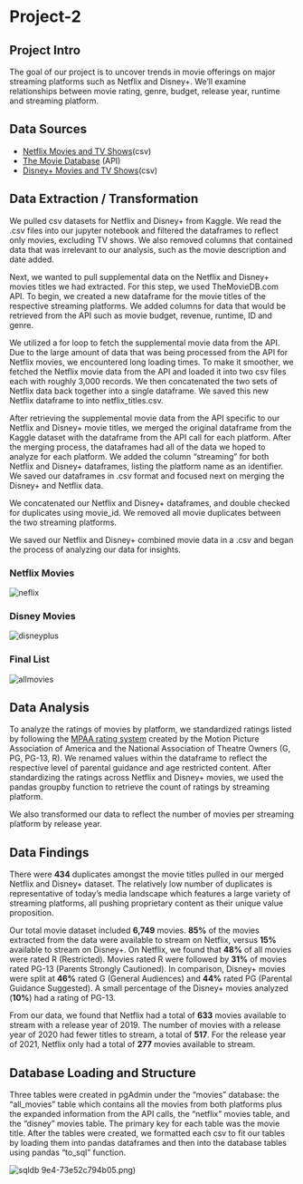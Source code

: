 # Project-2

## Project Intro
The goal of our project is to uncover trends in movie offerings on major streaming platforms such as Netflix and Disney+. We’ll examine relationships between movie rating, genre, budget, release year, runtime and streaming platform.

## Data Sources
- [Netflix Movies and TV Shows](https://www.kaggle.com/datasets/shivamb/netflix-shows)(csv)
- [The Movie Database](https://www.themoviedb.org/) (API)
- [Disney+ Movies and TV Shows](https://www.kaggle.com/datasets/shivamb/disney-movies-and-tv-shows)(csv)

## Data Extraction / Transformation

We pulled csv datasets for Netflix and Disney+ from Kaggle. We read the .csv files into our jupyter notebook and filtered the dataframes to reflect only movies, excluding TV shows. We also removed columns that contained data that was irrelevant to our analysis, such as the movie description and date added. 
 
Next, we wanted to pull supplemental data on the Netflix and Disney+ movies titles we had extracted. For this step, we used TheMovieDB.com API. To begin, we created a new dataframe for the movie titles of the respective streaming platforms. We added columns for data that would be retrieved from the API such as movie budget, revenue, runtime, ID and genre.
 
We utilized a for loop to fetch the supplemental movie data from the API. Due to the large amount of data that was being processed from the API for Netflix movies, we encountered long loading times. To make it smoother, we fetched the Netflix movie data from the API and loaded it into two csv files each with roughly 3,000 records. We then concatenated the two sets of Netflix data back together into a single dataframe. We saved this new Netflix dataframe to into netflix_titles.csv.
 
After retrieving the supplemental movie data from the API specific to our Netflix and Disney+ movie titles, we merged the original dataframe from the Kaggle dataset with the dataframe from the API call for each platform. After the merging process, the dataframes had all of the data we hoped to analyze for each platform. We added the column “streaming” for both Netflix and Disney+ dataframes, listing the platform name as an identifier. We saved our dataframes in .csv format and focused next on merging the Disney+ and Netflix data.
 
We concatenated our Netflix and Disney+ dataframes, and double checked for duplicates using movie_id. We removed all movie duplicates between the two streaming platforms. 
 
We saved our Netflix and Disney+ combined movie data in a .csv and began the process of analyzing our data for insights.

### Netflix Movies

![neflix](https://user-images.githubusercontent.com/112960489/206596118-c36d193d-49b7-4d6a-8ddc-d6660707d3ab.png)

### Disney Movies

![disneyplus](https://user-images.githubusercontent.com/112960489/206596138-760c2df3-1fd9-4f8e-99e4-73e52c794b05.png)

### Final List

![allmovies](https://user-images.githubusercontent.com/112960489/206596135-ab837f70-2617-4e1d-9fea-7b22b0fe4401.png)

## Data Analysis

To analyze the ratings of movies by platform, we standardized ratings listed by following the [MPAA rating system](http://motionpictures.org/film-ratings/) created by the Motion Picture Association of America and the National Association of Theatre Owners (G, PG, PG-13, R). We renamed values within the dataframe to reflect the respective level of parental guidance and age restricted content. After standardizing the ratings across Netflix and Disney+ movies, we used the pandas groupby function to retrieve the count of ratings by streaming platform.

We also transformed our data to reflect the number of movies per streaming platform by release year. 

## Data Findings

There were **434** duplicates amongst the movie titles pulled in our merged Netflix and Disney+ dataset. The relatively low number of duplicates is representative of today’s media landscape which features a large variety of streaming platforms, all pushing proprietary content as their unique value proposition. 

Our total movie dataset included **6,749** movies. **85%** of the movies extracted from the data were available to stream on Netflix, versus **15%** available to stream on Disney+. On Netflix, we found that **48%** of all movies were rated R (Restricted). Movies rated R were followed by **31%** of movies rated PG-13 (Parents Strongly Cautioned). In comparison, Disney+ movies were split at **46%** rated G (General Audiences) and **44%** rated PG (Parental Guidance Suggested). A small percentage of the Disney+ movies analyzed (**10%**) had a rating of PG-13.

From our data, we found that Netflix had a total of **633** movies available to stream with a release year of 2019. The number of movies with a release year of 2020 had fewer titles to stream, a total of **517**. For the release year of 2021, Netflix only had a total of **277** movies available to stream.

## Database Loading and Structure

Three tables were created in pgAdmin under the “movies” database: the “all_movies” table which contains all the movies from both platforms plus the expanded information from the API calls, the “netflix” movies table, and the “disney” movies table. The primary key for each table was the movie title. After the tables were created, we formatted each csv to fit our tables by loading them into pandas dataframes and then into the database tables using pandas “to_sql” function. 

![sqldb](https://user-images.githubusercontent.com/112960489/206597415-66fe0a3e-9a08-40c5-b451-c97835363414.png)
9e4-73e52c794b05.png)
